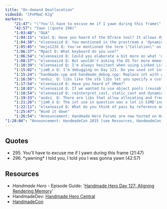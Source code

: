 ```yaml
---
title: "On-demand Deallocation"
videoId: "lPnPNaC-KJg"
markers:
    "21:47": "\"You'll have to excuse me if I yawn during this frame\" (!quote 295)"
    "42:57": "Yawn (!quote 296)"
    "1:03:48": "Q&A"
    "1:04:15": "m1el Q: Have you heard of the DTrace tool? It allows dynamic tracing on running binaries and also kernel! (Not available on windows, though)"
    "1:04:38": "elxenoaizd Q: You mentioned in the prestream a 'dynamic' memory_arena. How does that actually work since we allocate memory only once? What happens when the arena is full?"
    "1:05:45": "mojo123X Q: You've mentioned the term \"Collation\" on this episode and several previous episodes. What exactly do you mean when you use that term?"
    "1:06:37": "Mpact Q: What keyboard do you use?"
    "1:06:54": "elxenoaizd Q: Could you elaborate a bit more on what 'memory alignment' means? [see Resources, Handmade Hero]"
    "1:08:37": "elxenoaizd Q: But wouldn't asking the OS for more memory expose more failure points thus be against Handmade Hero memory philosophy? Since the whole point of our scheme was that we're sure once we run the game we can't crash"
    "1:10:39": "elxenoaizd Q: I'm always hesitant when using Linked Lists in engine and gameplay code (debug code is fine) because of their cache unfriendliness, random access of memory and difficulty in debugging (you'd have to dig down a node to find what you're looking for). Do you think it's not that big of a deal and I'm worrying too much?"
    "1:15:02": "jim0_o Q: I'm debugging on Day 121. Do you used int instead of int32 for any reason?"
    "1:15:24": "handmade.cpp and handmade_debug.cpp: Replace int with u32"
    "1:16:56": "andsz_ Q: libs like the stb libs let you specify a custom malloc / free function. How would you integrate that into an arena-based system?"
    "1:17:54": "elxenoaizd Q: Have you heard of VMem?"
    "1:18:03": "elxenoaizd Q: If we wanted to use object pools (reusable / recyclable objects for enemies, for example), where would be the best place to store them? Permanent or transient memory? I guess they wouldn't be in transient cause the whole game shares the same pool, so I guess permanent?"
    "1:18:54": "elxenoaizd Q: reinterpret_cast, static_cast and dynamic_cast: are they of any good use?"
    "1:19:33": "andsz_ Q: There are libs that allow allocating and freeing multiple chunks of memory during runtime. How would you specify malloc / free for them in an arena-based game like Handmade Hero?"
    "1:21:26": "jim0_o Q: The int use in question was a lot in SIMD'ing DrawRectangle -> DrawRectangleQuickly, and my version of the code is crashing on \"Access violation reading location\" when casting Pixel to __m128i at the start. Could iterating with int vs int32 be the reason?"
    "1:22:11": "elxenoaizd Q: What do you think of pass by reference and references? I think they obfuscate the code because it's harder now to see from the calling site to find out if an object is passed by value (copy) or we are actually passing an address of it to modify it"
    "1:25:47": "Wind it down"
    "1:26:54": "Announcement: Handmade Hero Forums are now hosted on HandmadeDev.org [see Resources, HandmadeDev]"
"1:28:04": "Announcement: HandmadeCon 2015 [see Resources, HandmadeCon]"
---
```


## Quotes

* 295\. You'll have to excuse me if I yawn during this frame (21:47)
* 296\. \*yawning\* I told you, I told you I was gonna yawn (42:57)

## Resources

* *Handmade Hero* - Episode Guide: '[Handmade Hero Day 127: Aligning Rendering Memory](https://hero.handmadedev.org/videos/game-architecture/day127.html)'
* HandmadeDev: [Handmade Hero Central](http://hero.handmadedev.org/jace/schedule/)
* [HandmadeCon](http://handmadecon.org/)
